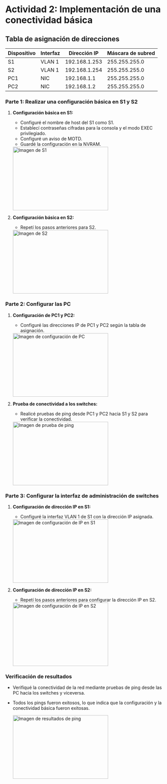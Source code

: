 # Actividad 2: Implementación de una conectividad básica

## Tabla de asignación de direcciones

| Dispositivo | Interfaz | Dirección IP | Máscara de subred |
|-------------|----------|--------------|-------------------|
| S1          | VLAN 1   | 192.168.1.253 | 255.255.255.0  |
| S2          | VLAN 1   | 192.168.1.254 | 255.255.255.0  |
| PC1         | NIC      | 192.168.1.1   | 255.255.255.0  |
| PC2         | NIC      | 192.168.1.2   | 255.255.255.0  |

### Parte 1: Realizar una configuración básica en S1 y S2

1. **Configuración básica en S1:**
   - Configuré el nombre de host del S1 como S1.
   - Establecí contraseñas cifradas para la consola y el modo EXEC privilegiado.
   - Configuré un aviso de MOTD.
   - Guardé la configuración en la NVRAM.

   <img src="https://github.com/Alexander-Manosalva-Peralta/Comunicacion-de-datos-y-redes-personal/blob/main/Imagenes/S1%20act%202.png" alt="Imagen de S1" style="width:300px;height:200px;">

2. **Configuración básica en S2:**
   - Repetí los pasos anteriores para S2.

   <img src="URL_de_la_imagen_S2.png" alt="Imagen de S2" style="width:300px;height:200px;">

### Parte 2: Configurar las PC

1. **Configuración de PC1 y PC2:**
   - Configuré las direcciones IP de PC1 y PC2 según la tabla de asignación.

   <img src="URL_de_la_imagen_PC.png" alt="Imagen de configuración de PC" style="width:300px;height:200px;">

2. **Prueba de conectividad a los switches:**
   - Realicé pruebas de ping desde PC1 y PC2 hacia S1 y S2 para verificar la conectividad.

   <img src="URL_de_la_imagen_ping.png" alt="Imagen de prueba de ping" style="width:300px;height:200px;">

### Parte 3: Configurar la interfaz de administración de switches

1. **Configuración de dirección IP en S1:**
   - Configuré la interfaz VLAN 1 de S1 con la dirección IP asignada.

   <img src="URL_de_la_imagen_S1_ipconfig.png" alt="Imagen de configuración de IP en S1" style="width:300px;height:200px;">

2. **Configuración de dirección IP en S2:**
   - Repetí los pasos anteriores para configurar la dirección IP en S2.

   <img src="URL_de_la_imagen_S2_ipconfig.png" alt="Imagen de configuración de IP en S2" style="width:300px;height:200px;">

### Verificación de resultados

- Verifiqué la conectividad de la red mediante pruebas de ping desde las PC hacia los switches y viceversa.
- Todos los pings fueron exitosos, lo que indica que la configuración y la conectividad básica fueron exitosas.

   <img src="URL_de_la_imagen_resultado_ping.png" alt="Imagen de resultados de ping" style="width:300px;height:200px;">

